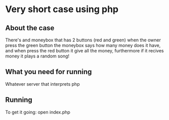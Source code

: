 <h1>Very short case using php</h1>

<h2>About the case</h2>

<p>There's and moneybox that has 2 buttons (red and green) when the owner
press the green button the moneybox says how many money does it have, and when press the red button it give all the money, furthermore if it recives money it plays a random song!</p>

<h2>What you need for running</h2>

<p>Whatever server that interprets php</p>

<h2>Running</h2>

<p>To get it going: open index.php</p>
